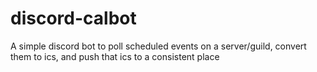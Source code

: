 # discord-calbot
A simple discord bot to poll scheduled events on a server/guild, convert them to ics, and push that ics to a consistent place
